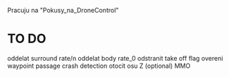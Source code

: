Pracuju na "Pokusy_na_DroneControl"

# TO DO
oddelat surround rate/n
oddelat body rate_0
odstranit take off flag
overeni waypoint passage
crash detection
otocit osu Z (optional)
MMO
